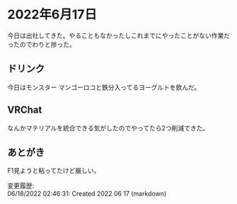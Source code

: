 # 2022年6月17日

今日は出社してきた。やることもなかったしこれまでにやったことがない作業だったのでわりと捗った。

## ドリンク

今日はモンスター マンゴーロコと鉄分入ってるヨーグルトを飲んだ。

## VRChat

なんかマテリアルを統合できる気がしたのでやってたら2つ削減できた。

## あとがき

F1見ようと粘ってたけど厳しい。

変更履歴:  
06/18/2022 02:46:31: Created 2022 06 17 (markdown)  
